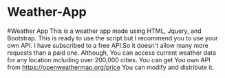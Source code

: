 # Weather-App
#Weather App This is a weather app made using HTML, Jquery, and Bootstrap. This is ready to use the script but I recommend you to use your own API. I have subscribed to a free API.So it doesn't allow many more requests than a paid one. Although, You can access current weather data for any location including over 200,000 cities.  You can get You own API from https://openweathermap.org/price  You can modify and distribute it.

